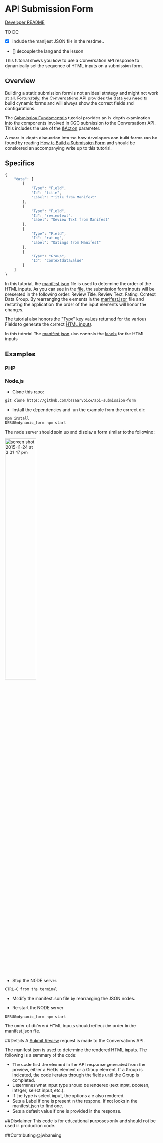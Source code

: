 # API Submission Form

[Developer README](/Contributing.md)

TO DO:
- [x] include the manijest JSON file in the readme.. 
- [] decouple the lang and the lesson

This tutorial shows you how to use a Conversation API response to dynamically set the sequence of HTML inputs on a submission form.

## Overview
Building a static submission form is not an ideal strategy and might not work at all. Fortunately, the Conversations API provides the data you need to build dynamic forms and will always show the correct fields and configurations.

The [Submission Fundamentals](https://developer.bazaarvoice.com/apis/conversations/tutorials/submission_fundamentals) tutorial provides an in-depth examination into the components involved in CGC submission to the Conversations API. This includes the use of the [&Action](https://developer.bazaarvoice.com/apis/conversations/tutorials/submission_fundamentals#the-action-parameter-and-the-submission-process) parameter. 

A more in-depth discussion into the how developers can build forms can be found by reading [How to Build a Submission Form](https://developer.bazaarvoice.com/apis/conversations/tutorials/How_to_Build_a_Submission_Form) and should be considered an accompanying write up to this tutorial. 

## Specifics


```javascript
{
    "data": [
        {
            "Type": "Field",
            "Id": "title",
            "Label": "Title from Manifest"
        },
        {
            "Type": "Field",
            "Id": "reviewtext",
            "Label": "Review Text from Manifest"
        },
        {
            "Type": "Field",
            "Id": "rating",
            "Label": "Ratings from Manifest"
        },
        {
            "Type": "Group",
            "Id": "contextdatavalue"
        }
    ]
}
```

In this tutorial, the [manifest.json](/public/manifest.json) file is used to determine the order of the HTML inputs. As you can see in the [file](/public/manifest.json), the submission form inputs will be presented in the following order: Review Title, Review Text, Rating, Context Data Group. By rearranging the elements in the [manifest.json](/public/manifest.json) file and restating the application, the order of the input elements will honor the changes. 

The tutorial also honors the ["Type"](https://developer.bazaarvoice.com/apis/conversations/tutorials/input_types) key values returned for the various Fields to generate the correct [HTML inputs](https://github.com/bazaarvoice/api-submission-form/blob/master/routes/index.js#L61).

In this tutorial The [manifest.json](/manifest.json) also controls the [labels](/routes/index.js#L102) for the HTML inputs.


## Examples

### PHP

### Node.js

- Clone this repo:

```
git clone https://github.com/bazaarvoice/api-submission-form
```

- Install the dependencies and run the example from the correct dir:

```
npm install
DEBUG=dynanic_form npm start
```

The node server should spin up and display a form similar to the following: 
    
<img width="45%" alt="screen shot 2015-11-24 at 2 21 47 pm" src="https://cloud.githubusercontent.com/assets/2584258/11379695/48dc6440-92b7-11e5-93b3-d3d62a3011e0.png">



- Stop the NODE server.
```
CTRL-C from the terminal
```

- Modify the manifest.json file by rearranging the JSON nodes.

- Re-start the NODE server
```
DEBUG=dynanic_form npm start
```

The order of different HTML inputs should reflect the order in the manifest.json file.


##Details
A <a href="https://developer.bazaarvoice.com/docs/read/conversations/reviews/submit">Submit Review</a> request is made to the Conversations API. 


The manifest.json is used to determine the rendered HTML inputs. The following is a summary of the code:
- The code find the element in the API response generated from the preview, either a Fields element or a Group element. If a Group is indicated, the code iterates through the fields until the Group is completed.  
- Determines what input type should be rendered (text input, boolean, integer, select input, etc.).
- If the type is select input, the options are also rendered.
- Sets a Label if one is present in the respone. If not looks in the manifest.json to find one.
- Sets a default value if one is provided in the response.

##Disclaimer
This code is for educational purposes only and should not be used in production code. 

##Contributing
@jwbanning

